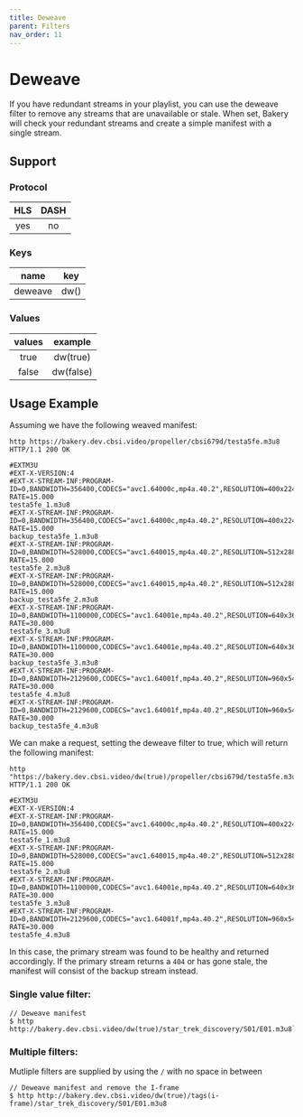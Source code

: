 ```yaml
---
title: Deweave
parent: Filters
nav_order: 11
---
```


# Deweave
If you have redundant streams in your playlist, you can use the deweave filter to remove any streams that are unavailable or stale. When set, Bakery will check your redundant streams and create a simple manifest with a single stream. 

## Support

### Protocol

HLS | DASH |
:--:|:----:|
yes | no   |

### Keys

| name     | key    |
|:--------:|:------:|
| deweave  | dw()   |

### Values

| values  | example    |
|:-------:|:----------:|
| true    | dw(true)   |
| false   | dw(false)  |


## Usage Example 

Assuming we have the following weaved manifest:

```
http https://bakery.dev.cbsi.video/propeller/cbsi679d/testa5fe.m3u8
HTTP/1.1 200 OK

#EXTM3U
#EXT-X-VERSION:4
#EXT-X-STREAM-INF:PROGRAM-ID=0,BANDWIDTH=356400,CODECS="avc1.64000c,mp4a.40.2",RESOLUTION=400x224,FRAME-RATE=15.000
testa5fe_1.m3u8
#EXT-X-STREAM-INF:PROGRAM-ID=0,BANDWIDTH=356400,CODECS="avc1.64000c,mp4a.40.2",RESOLUTION=400x224,FRAME-RATE=15.000
backup_testa5fe_1.m3u8
#EXT-X-STREAM-INF:PROGRAM-ID=0,BANDWIDTH=528000,CODECS="avc1.640015,mp4a.40.2",RESOLUTION=512x288,FRAME-RATE=15.000
testa5fe_2.m3u8
#EXT-X-STREAM-INF:PROGRAM-ID=0,BANDWIDTH=528000,CODECS="avc1.640015,mp4a.40.2",RESOLUTION=512x288,FRAME-RATE=15.000
backup_testa5fe_2.m3u8
#EXT-X-STREAM-INF:PROGRAM-ID=0,BANDWIDTH=1100000,CODECS="avc1.64001e,mp4a.40.2",RESOLUTION=640x360,FRAME-RATE=30.000
testa5fe_3.m3u8
#EXT-X-STREAM-INF:PROGRAM-ID=0,BANDWIDTH=1100000,CODECS="avc1.64001e,mp4a.40.2",RESOLUTION=640x360,FRAME-RATE=30.000
backup_testa5fe_3.m3u8
#EXT-X-STREAM-INF:PROGRAM-ID=0,BANDWIDTH=2129600,CODECS="avc1.64001f,mp4a.40.2",RESOLUTION=960x540,FRAME-RATE=30.000
testa5fe_4.m3u8
#EXT-X-STREAM-INF:PROGRAM-ID=0,BANDWIDTH=2129600,CODECS="avc1.64001f,mp4a.40.2",RESOLUTION=960x540,FRAME-RATE=30.000
backup_testa5fe_4.m3u8
```

We can make a request, setting the deweave filter to true, which will return the following manifest: 

```
http "https://bakery.dev.cbsi.video/dw(true)/propeller/cbsi679d/testa5fe.m3u8"
HTTP/1.1 200 OK

#EXTM3U
#EXT-X-VERSION:4
#EXT-X-STREAM-INF:PROGRAM-ID=0,BANDWIDTH=356400,CODECS="avc1.64000c,mp4a.40.2",RESOLUTION=400x224,FRAME-RATE=15.000
testa5fe_1.m3u8
#EXT-X-STREAM-INF:PROGRAM-ID=0,BANDWIDTH=528000,CODECS="avc1.640015,mp4a.40.2",RESOLUTION=512x288,FRAME-RATE=15.000
testa5fe_2.m3u8
#EXT-X-STREAM-INF:PROGRAM-ID=0,BANDWIDTH=1100000,CODECS="avc1.64001e,mp4a.40.2",RESOLUTION=640x360,FRAME-RATE=30.000
testa5fe_3.m3u8
#EXT-X-STREAM-INF:PROGRAM-ID=0,BANDWIDTH=2129600,CODECS="avc1.64001f,mp4a.40.2",RESOLUTION=960x540,FRAME-RATE=30.000
testa5fe_4.m3u8
``` 

In this case, the primary stream was found to be healthy and returned accordingly. If the primary stream returns a `404` or has gone stale, the manifest will consist of the backup stream instead.


### Single value filter:
    // Deweave manifest
    $ http http://bakery.dev.cbsi.video/dw(true)/star_trek_discovery/S01/E01.m3u8```

### Multiple filters:
Mutliple filters are supplied by using the `/` with no space in between

    // Deweave manifest and remove the I-frame
    $ http http://bakery.dev.cbsi.video/dw(true)/tags(i-frame)/star_trek_discovery/S01/E01.m3u8

